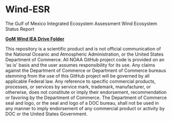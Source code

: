 # Wind-ESR
The Gulf of Mexico Integrated Ecosystem Assessment Wind Ecosystem Status Report

[**GoM Wind IEA Drive Folder**](https://drive.google.com/drive/folders/1MeLvmg_YIHDCZ0K_R_UwpA-_Gk02ZH8Q?usp=sharing)


This repository is a scientific product and is not official communication of the National Oceanic and Atmospheric Administration, or the United States Department of Commerce. All NOAA GitHub project code is provided on an ‘as is’ basis and the user assumes responsibility for its use. Any claims against the Department of Commerce or Department of Commerce bureaus stemming from the use of this GitHub project will be governed by all applicable Federal law. Any reference to specific commercial products, processes, or services by service mark, trademark, manufacturer, or otherwise, does not constitute or imply their endorsement, recommendation or favoring by the Department of Commerce. The Department of Commerce seal and logo, or the seal and logo of a DOC bureau, shall not be used in any manner to imply endorsement of any commercial product or activity by DOC or the United States Government.

